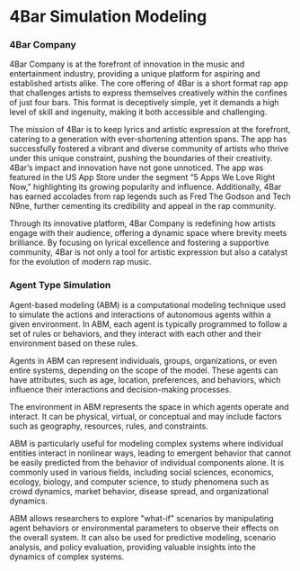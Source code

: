 # 4Bar Simulation Modeling

### 4Bar Company

4Bar Company is at the forefront of innovation in the
music and entertainment industry, providing a unique platform
for aspiring and established artists alike. The core offering
of 4Bar is a short format rap app that challenges artists to
express themselves creatively within the confines of just four
bars. This format is deceptively simple, yet it demands a high
level of skill and ingenuity, making it both accessible and
challenging.

The mission of 4Bar is to keep lyrics and artistic expression
at the forefront, catering to a generation with ever-shortening
attention spans. The app has successfully fostered a vibrant
and diverse community of artists who thrive under this unique
constraint, pushing the boundaries of their creativity.
4Bar’s impact and innovation have not gone unnoticed.
The app was featured in the US App Store under the segment
”5 Apps We Love Right Now,” highlighting its growing
popularity and influence. Additionally, 4Bar has earned
accolades from rap legends such as Fred The Godson and
Tech N9ne, further cementing its credibility and appeal in the
rap community.

Through its innovative platform, 4Bar Company is
redefining how artists engage with their audience, offering a
dynamic space where brevity meets brilliance. By focusing
on lyrical excellence and fostering a supportive community,
4Bar is not only a tool for artistic expression but also a
catalyst for the evolution of modern rap music.


### Agent Type Simulation

Agent-based modeling (ABM) is a computational modeling technique used to simulate the actions and interactions of autonomous agents within a given environment. In ABM, each agent is typically programmed to follow a set of rules or behaviors, and they interact with each other and their environment based on these rules.

Agents in ABM can represent individuals, groups, organizations, or even entire systems, depending on the scope of the model. These agents can have attributes, such as age, location, preferences, and behaviors, which influence their interactions and decision-making processes.

The environment in ABM represents the space in which agents operate and interact. It can be physical, virtual, or conceptual and may include factors such as geography, resources, rules, and constraints.

ABM is particularly useful for modeling complex systems where individual entities interact in nonlinear ways, leading to emergent behavior that cannot be easily predicted from the behavior of individual components alone. It is commonly used in various fields, including social sciences, economics, ecology, biology, and computer science, to study phenomena such as crowd dynamics, market behavior, disease spread, and organizational dynamics.

ABM allows researchers to explore "what-if" scenarios by manipulating agent behaviors or environmental parameters to observe their effects on the overall system. It can also be used for predictive modeling, scenario analysis, and policy evaluation, providing valuable insights into the dynamics of complex systems.
